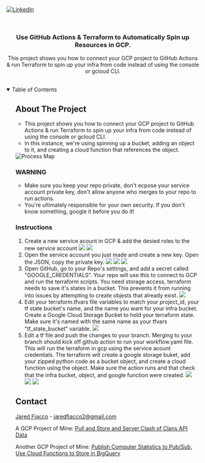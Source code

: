 <!-- PROJECT SHIELDS -->

[![LinkedIn][linkedin-shield]][linkedin-url]

<!-- PROJECT LOGO -->

<br />
<p align="center">

<h3 align="center">Use GitHub Actions & Terraform to Automatically Spin up Resources in GCP.</h3>

<p align="center">
    This project shows you how to connect your GCP project to GitHub Actions & run Terraform to spin up your infra from code instead of using the console or gcloud CLI. 
    <br />
    <br />
  </p>
</p>

<!-- TABLE OF CONTENTS -->

<details open="open">
  <summary>Table of Contents</summary>
  <ol>

<!-- ABOUT THE PROJECT -->

## About The Project

- This project shows you how to connect your GCP project to GitHub Actions & run Terraform to spin up your infra from code instead of using the console or gcloud CLI.
- In this instance, we're using spinning up a bucket, adding an object to it, and creating a cloud function that references the object.

<img src="images\ProcessMap.png" alt="Process Map"/>

### WARNING

- Make sure you keep your repo private, don't ecpose your service account private key, don't allow anyone who merges to your repo to run actions.
- You're ultimately responsible for your own security. If you don't know something, google it before you do it!

### Instructions

1. Create a new service acount in GCP & add the desied roles to the new service account
   <img src="images\1. Create Service Account.png">
   <img src="images\2. Add Roles To Service Account.png">
2. Open the service account you just made and create a new key. Open the JSON, copy the private key.
   <img src="images\3. Open Service Account.png">
   <img src="images\4. Create Key.png">
   <img src="images\5. Create JSON Key.png">
3. Open GitHub, go to your Repo's settings, and add a secret called "GOOGLE_CREDENTIALS". Your repo will use this to connect to GCP and run the terraform scripts. You need storage access, terraform needs to save it's states in a bucket. This prevents it from running into issues by attempting to create objests that already exist.
   <img src="images\6. Add Private Key As GitHub Secret.png">
4. Edit your terraform.tfvars file variables to match your project_id, your tf state bucket's name, and the name you want for your infra bucket. Create a Google Cloud Storage Bucket to hold your terraform state. Make sure it's named with the same name as your tfvars "tf_state_bucket" variable.
   <img src="images\7. Create A Bucket To Hold The Terraform State.png">
5. Edit a tf file and push the changes to your branch. Merging to your branch should kick off github action to run your workflow.yaml file. This will run the terraform in gcp using the service acount credentials. The terraform will create a google storage buket, add your zipped python code as a bucket object, and create a cloud function using the object. Make sure the action runs and that check that the infra bucket, object, and google function were created.
   <img src="images\8. Edit tf File - See GitHub Action Run.png">
   <img src="images\9. Check Google Storage - See Infra Bucket & Storage Object The Action Created.png">
   <img src="images\10. Check That Cloud Function Was Created.png">

<!-- CONTACT -->

## Contact

[Jared Fiacco](https://www.linkedin.com/in/jaredfiacco/) - jaredfiacco2@gmail.com

A GCP Project of Mine: [Pull and Store and Server Clash of Clans API Data](https://github.com/jaredfiacco2/ClashOfClans_API)

Another GCP Project of Mine: [Publish Computer Statistics to Pub/Sub, Use Cloud Functions to Store in BigQuery](https://github.com/jaredfiacco2/ComputerMonitoring_IOT)

<!-- MARKDOWN LINKS & IMAGES -->

<!-- https://www.markdownguide.org/basic-syntax/#reference-style-links -->

[linkedin-shield]: https://img.shields.io/badge/-LinkedIn-black.svg?style=for-the-badge&logo=linkedin&colorB=555
[linkedin-url]: https://www.linkedin.com/in/jaredfiacco/
